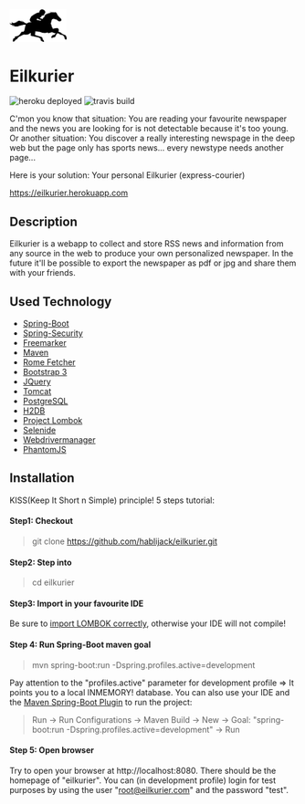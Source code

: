 <img src="https://github.com/hablijack/eilkurier/blob/master/src/main/resources/static/img/logo_header_black.png" width="100px">

# Eilkurier

![heroku deployed](https://heroku-badge.herokuapp.com/?app=eilkurier)
![travis build](https://travis-ci.org/hablijack/eilkurier.svg)

C'mon you know that situation: 
You are reading your favourite newspaper and the news you are looking for is not detectable because it's too young.
Or another situation: 
You discover a really interesting newspage in the deep web but the page only has sports news... every newstype needs another page...

Here is your solution: Your personal Eilkurier (express-courier)

https://eilkurier.herokuapp.com


## Description
Eilkurier is a webapp to collect and store RSS news and information from any source in the web to produce your own personalized newspaper.
In the future it'll be possible to export the newspaper as pdf or jpg and share them with your friends.

## Used Technology
* <a href="http://projects.spring.io/spring-boot/">Spring-Boot</a>
* <a href="http://projects.spring.io/spring-security/">Spring-Security</a>
* <a href="http://freemarker.org/">Freemarker</a>
* <a href="https://maven.apache.org/">Maven</a>
* <a href="http://rometools.github.io/rome-fetcher/">Rome Fetcher</a>
* <a href="http://getbootstrap.com/">Bootstrap 3</a>
* <a href="https://jquery.com/">JQuery</a>
* <a href="http://tomcat.apache.org/">Tomcat</a>
* <a href="https://www.postgresql.org/">PostgreSQL</a>
* <a href="http://hsqldb.org/">H2DB</a>
* <a href="https://projectlombok.org/" target="_blank">Project Lombok</a>
* <a href="http://selenide.org/">Selenide</a>
* <a href="https://github.com/bonigarcia/webdrivermanager">Webdrivermanager</a>
* <a href="http://phantomjs.org/">PhantomJS</a>

## Installation
KISS(Keep It Short n Simple) principle! 5 steps tutorial:
#### Step1: Checkout
> git clone https://github.com/hablijack/eilkurier.git

#### Step2: Step into
> cd eilkurier

#### Step3: Import in your favourite IDE
Be sure to <a href="https://projectlombok.org/download.html" target="_blank">import LOMBOK correctly</a>, otherwise your IDE will not compile!

#### Step 4: Run Spring-Boot maven goal
> mvn spring-boot:run -Dspring.profiles.active=development

Pay attention to the "profiles.active" parameter for development profile => It points you to a local INMEMORY! database.
You can also use your IDE and the <a href="http://docs.spring.io/spring-boot/docs/current/maven-plugin/run-mojo.html">Maven Spring-Boot Plugin</a> to run the project:

> Run -> Run Configurations -> Maven Build -> New -> Goal: "spring-boot:run -Dspring.profiles.active=development" -> Run

#### Step 5: Open browser
Try to open your browser at http://localhost:8080. There should be the homepage of "eilkurier". 
You can (in development profile) login for test purposes by using the user "root@eilkurier.com" and the password "test".